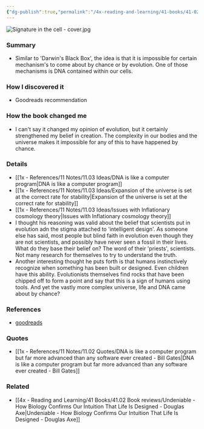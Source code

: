 ```yaml
---
{"dg-publish":true,"permalink":"/4x-reading-and-learning/41-books/41-02-book-reviews/signature-in-the-cell-dna-and-the-evidence-for-intelligent-design-stephen-meyer/","title":"Signature in the Cell - DNA and the Evidence for Intelligent Design - Stephen Meyer","created":"2024-02-14T20:17:40.617+03:00","updated":"2025-09-23T06:01:57.189+03:00"}
---
```


![Signature in the cell - cover.jpg](/img/user/4x%20-%20Reading%20and%20Learning/41%20Books/41.03%20Cover%20images/Signature%20in%20the%20cell%20-%20cover.jpg)
### Summary
- Similar to 'Darwin's Black Box', the idea is that it is impossible for certain mechanism's to come about by chance or by evolution. One of those mechanisms is DNA contained within our cells. 

### How I discovered it
- Goodreads recommendation

### How the book changed me
- I can't say it changed my opinion of evolution, but it certainly strengthened my belief in creation. The complexity in our bodies and the universe makes it impossible for any of this to have happened by chance.

### Details
- [[1x - References/11 Notes/11.03 Ideas/DNA is like a computer program\|DNA is like a computer program]]
- [[1x - References/11 Notes/11.03 Ideas/Expansion of the universe is set at the correct rate for stability\|Expansion of the universe is set at the correct rate for stability]]
- [[1x - References/11 Notes/11.03 Ideas/Issues with Inflationary cosmology theory\|Issues with Inflationary cosmology theory]]
- I thought his reasoning was valid about the belief that scientists put in evolution adn the stigma attached to 'intelligent design'. As someone else has said, most people but blind faith in evolution even though they are not scientists, and possibly have never seen a fossil in their lives. What do they base their belief on? The word of their 'priests', scientists. Not many research for themselves to try to understand the truth.
- Another interesting thought he puts forth is that humans instinctively recognize when something has been built or designed. Even children have this ability. Evolutionists themselves find rocks that have been chipped off to form a point and say that this is a sign of humans using tools. And yet the vastly more complex universe, life and DNA came about by chance?

### References
- [goodreads](https://www.goodreads.com/book/show/6576965-signature-in-the-cell)

### Quotes
- [[1x - References/11 Notes/11.02 Quotes/DNA is like a computer program but far more advanced than any software ever created - Bill Gates\|DNA is like a computer program but far more advanced than any software ever created - Bill Gates]]

### Related
- [[4x - Reading and Learning/41 Books/41.02 Book reviews/Undeniable - How Biology Confirms Our Intuition That Life Is Designed - Douglas Axe\|Undeniable - How Biology Confirms Our Intuition That Life Is Designed - Douglas Axe]]